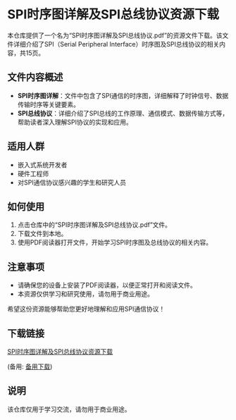# SPI时序图详解及SPI总线协议资源下载

本仓库提供了一个名为“SPI时序图详解及SPI总线协议.pdf”的资源文件下载。该文件详细介绍了SPI（Serial Peripheral Interface）时序图及SPI总线协议的相关内容，共15页。

## 文件内容概述

- **SPI时序图详解**：文件中包含了SPI通信的时序图，详细解释了时钟信号、数据传输时序等关键要素。
- **SPI总线协议**：详细介绍了SPI总线的工作原理、通信模式、数据传输方式等，帮助读者深入理解SPI协议的实现和应用。

## 适用人群

- 嵌入式系统开发者
- 硬件工程师
- 对SPI通信协议感兴趣的学生和研究人员

## 如何使用

1. 点击仓库中的“SPI时序图详解及SPI总线协议.pdf”文件。
2. 下载文件到本地。
3. 使用PDF阅读器打开文件，开始学习SPI时序图及总线协议的相关内容。

## 注意事项

- 请确保您的设备上安装了PDF阅读器，以便正常打开和阅读文件。
- 本资源仅供学习和研究使用，请勿用于商业用途。

希望这份资源能够帮助您更好地理解和应用SPI通信协议！

## 下载链接
[SPI时序图详解及SPI总线协议资源下载](https://pan.quark.cn/s/01c0dadc5eff) 

(备用: [备用下载](https://pan.baidu.com/s/103JPuILUH8OXqVquWhIyrA?pwd=1234))

## 说明

该仓库仅用于学习交流，请勿用于商业用途。
